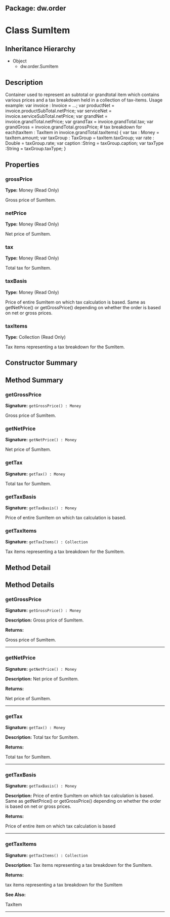 ## Package: dw.order

# Class SumItem

## Inheritance Hierarchy

- Object
  - dw.order.SumItem

## Description

Container used to represent an subtotal or grandtotal item which contains various prices and a tax breakdown held in a collection of tax-items. Usage example: var invoice : Invoice = ...; var productNet = invoice.productSubTotal.netPrice; var serviceNet = invoice.serviceSubTotal.netPrice; var grandNet = invoice.grandTotal.netPrice; var grandTax = invoice.grandTotal.tax; var grandGross = invoice.grandTotal.grossPrice; # tax breakdown for each(taxItem : TaxItem in invoice.grandTotal.taxItems) { var tax : Money = taxItem.amount; var taxGroup : TaxGroup = taxItem.taxGroup; var rate : Double = taxGroup.rate; var caption :String = taxGroup.caption; var taxType :String = taxGroup.taxType; }

## Properties

### grossPrice

**Type:** Money (Read Only)

Gross price of SumItem.

### netPrice

**Type:** Money (Read Only)

Net price of SumItem.

### tax

**Type:** Money (Read Only)

Total tax for SumItem.

### taxBasis

**Type:** Money (Read Only)

Price of entire SumItem on which tax calculation is based. Same as getNetPrice()
 or getGrossPrice() depending on whether the order is based on net or gross prices.

### taxItems

**Type:** Collection (Read Only)

Tax items representing a tax breakdown for the SumItem.

## Constructor Summary

## Method Summary

### getGrossPrice

**Signature:** `getGrossPrice() : Money`

Gross price of SumItem.

### getNetPrice

**Signature:** `getNetPrice() : Money`

Net price of SumItem.

### getTax

**Signature:** `getTax() : Money`

Total tax for SumItem.

### getTaxBasis

**Signature:** `getTaxBasis() : Money`

Price of entire SumItem on which tax calculation is based.

### getTaxItems

**Signature:** `getTaxItems() : Collection`

Tax items representing a tax breakdown for the SumItem.

## Method Detail

## Method Details

### getGrossPrice

**Signature:** `getGrossPrice() : Money`

**Description:** Gross price of SumItem.

**Returns:**

Gross price of SumItem.

---

### getNetPrice

**Signature:** `getNetPrice() : Money`

**Description:** Net price of SumItem.

**Returns:**

Net price of SumItem.

---

### getTax

**Signature:** `getTax() : Money`

**Description:** Total tax for SumItem.

**Returns:**

Total tax for SumItem.

---

### getTaxBasis

**Signature:** `getTaxBasis() : Money`

**Description:** Price of entire SumItem on which tax calculation is based. Same as getNetPrice() or getGrossPrice() depending on whether the order is based on net or gross prices.

**Returns:**

Price of entire item on which tax calculation is based

---

### getTaxItems

**Signature:** `getTaxItems() : Collection`

**Description:** Tax items representing a tax breakdown for the SumItem.

**Returns:**

tax items representing a tax breakdown for the SumItem

**See Also:**

TaxItem

---